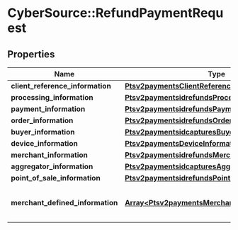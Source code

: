 # CyberSource::RefundPaymentRequest

## Properties
Name | Type | Description | Notes
------------ | ------------- | ------------- | -------------
**client_reference_information** | [**Ptsv2paymentsClientReferenceInformation**](Ptsv2paymentsClientReferenceInformation.md) |  | [optional] 
**processing_information** | [**Ptsv2paymentsidrefundsProcessingInformation**](Ptsv2paymentsidrefundsProcessingInformation.md) |  | [optional] 
**payment_information** | [**Ptsv2paymentsidrefundsPaymentInformation**](Ptsv2paymentsidrefundsPaymentInformation.md) |  | [optional] 
**order_information** | [**Ptsv2paymentsidrefundsOrderInformation**](Ptsv2paymentsidrefundsOrderInformation.md) |  | [optional] 
**buyer_information** | [**Ptsv2paymentsidcapturesBuyerInformation**](Ptsv2paymentsidcapturesBuyerInformation.md) |  | [optional] 
**device_information** | [**Ptsv2paymentsDeviceInformation**](Ptsv2paymentsDeviceInformation.md) |  | [optional] 
**merchant_information** | [**Ptsv2paymentsidrefundsMerchantInformation**](Ptsv2paymentsidrefundsMerchantInformation.md) |  | [optional] 
**aggregator_information** | [**Ptsv2paymentsidcapturesAggregatorInformation**](Ptsv2paymentsidcapturesAggregatorInformation.md) |  | [optional] 
**point_of_sale_information** | [**Ptsv2paymentsidrefundsPointOfSaleInformation**](Ptsv2paymentsidrefundsPointOfSaleInformation.md) |  | [optional] 
**merchant_defined_information** | [**Array&lt;Ptsv2paymentsMerchantDefinedInformation&gt;**](Ptsv2paymentsMerchantDefinedInformation.md) | Description of this field is not available. | [optional] 


